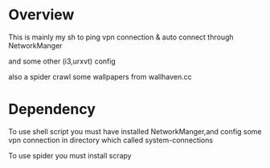 Overview
==========
This is mainly my sh to ping vpn connection & auto connect through NetworkManger

and some other (i3,urxvt) config

also a spider crawl some wallpapers from wallhaven.cc

Dependency
============
To use shell script you must have installed NetworkManger,and config some vpn connection in directory which called system-connections

To use spider you must install scrapy
